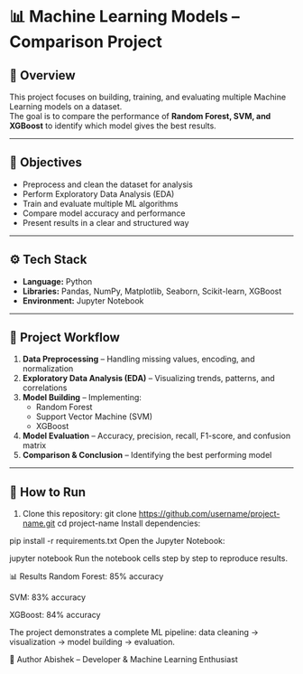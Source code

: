 # 📊 Machine Learning Models – Comparison Project

## 📌 Overview
This project focuses on building, training, and evaluating multiple Machine Learning models on a dataset.  
The goal is to compare the performance of **Random Forest, SVM, and XGBoost** to identify which model gives the best results.  

---

## 🎯 Objectives
- Preprocess and clean the dataset for analysis  
- Perform Exploratory Data Analysis (EDA)  
- Train and evaluate multiple ML algorithms  
- Compare model accuracy and performance  
- Present results in a clear and structured way  

---

## ⚙️ Tech Stack
- **Language:** Python  
- **Libraries:** Pandas, NumPy, Matplotlib, Seaborn, Scikit-learn, XGBoost  
- **Environment:** Jupyter Notebook  

---

## 📂 Project Workflow
1. **Data Preprocessing** – Handling missing values, encoding, and normalization  
2. **Exploratory Data Analysis (EDA)** – Visualizing trends, patterns, and correlations  
3. **Model Building** – Implementing:
   - Random Forest  
   - Support Vector Machine (SVM)  
   - XGBoost  
4. **Model Evaluation** – Accuracy, precision, recall, F1-score, and confusion matrix  
5. **Comparison & Conclusion** – Identifying the best performing model  

---

## 🚀 How to Run
1. Clone this repository:
   git clone https://github.com/username/project-name.git
   cd project-name
Install dependencies:



pip install -r requirements.txt
Open the Jupyter Notebook:


jupyter notebook
Run the notebook cells step by step to reproduce results.


📊 Results
Random Forest: 85% accuracy

SVM: 83% accuracy

XGBoost: 84% accuracy



The project demonstrates a complete ML pipeline: data cleaning → visualization → model building → evaluation.

👤 Author
Abishek – Developer & Machine Learning Enthusiast